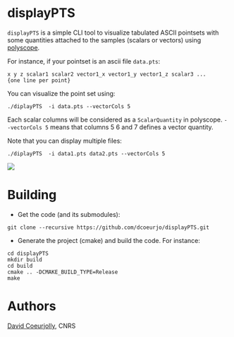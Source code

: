 # displayPTS

`displayPTS` is a simple CLI tool to visualize tabulated ASCII
pointsets with some quantities attached to the samples (scalars or
vectors) using [polyscope](https://polyscope.run).

For instance, if your pointset is an ascii file `data.pts`:
```
x y z scalar1 scalar2 vector1_x vector1_y vector1_z scalar3 ...
{one line per point}
```

You can visualize the point set using:

```
./diplayPTS  -i data.pts --vectorCols 5
```
Each scalar columns will be considered as a `ScalarQuantity` in
polyscope. `--vectorCols 5` means that columns 5 6 and 7 defines a vector quantity.

Note that  you can display multiple files:
```
./diplayPTS  -i data1.pts data2.pts --vectorCols 5
```

![](screenshot.png)


# Building

* Get the code (and its submodules):
```
git clone --recursive https://github.com/dcoeurjo/displayPTS.git
```

* Generate the project (cmake) and build the code. For instance:
```
cd displayPTS
mkdir build
cd build
cmake .. -DCMAKE_BUILD_TYPE=Release
make
```

# Authors

[David Coeurjolly](https://perso.liris.cnrs.fr/david.coeurjolly), CNRS
